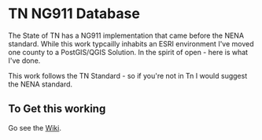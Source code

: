 # TN NG911 Database 

The State of TN has a NG911 implementation that came before the NENA standard. While this work typcailly inhabits an ESRI environment I've moved one county to a PostGIS/QGIS Solution. In the spirit of open - here is what I've done. 

This work follows the TN Standard - so if you're not in Tn I would suggest the NENA standard. 

## To Get this working 
Go see the [Wiki](https://github.com/rjhale1971/tn_ng911_data_model/wiki).
